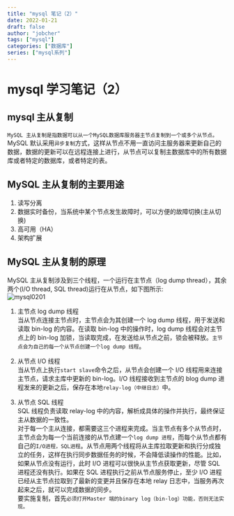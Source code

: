 ```yaml
---
title: "mysql 笔记（2）"
date: 2022-01-21
draft: false
author: "jobcher"
tags: ["mysql"]
categories: ["数据库"]
series: ["mysql系列"]
---
```


# mysql 学习笔记（2）

## mysql 主从复制

`MySQL 主从复制是指数据可以从一个MySQL数据库服务器主节点复制到一个或多个从节点。`MySQL 默认采用`异步复制`方式，这样从节点不用一直访问主服务器来更新自己的数据，数据的更新可以在远程连接上进行，从节点可以复制主数据库中的所有数据库或者特定的数据库，或者特定的表。

## MySQL 主从复制的主要用途

1. 读写分离
2. 数据实时备份，当系统中某个节点发生故障时，可以方便的故障切换(主从切换)
3. 高可用（HA）
4. 架构扩展

## MySQL 主从复制的原理

MySQL 主从复制涉及到三个线程，一个运行在主节点（log dump thread），其余两个(I/O thread, SQL thread)运行在从节点，如下图所示:  
![mysql0201](/images/mysql0201.png)

1. 主节点 log dump 线程  
   当从节点连接主节点时，主节点会为其创建一个 log dump 线程，用于发送和读取 bin-log 的内容。在读取 bin-log 中的操作时，log dump 线程会对主节点上的 bin-log 加锁，当读取完成，在发送给从节点之前，锁会被释放。`主节点会为自己的每一个从节点创建一个log dump 线程`。
2. 从节点 I/O 线程  
   当从节点上执行`start slave`命令之后，从节点会创建一个 I/O 线程用来连接主节点，请求主库中更新的 bin-log。I/O 线程接收到主节点的 blog dump 进程发来的更新之后，保存在本地`relay-log（中继日志）`中。

3. 从节点 SQL 线程  
   SQL 线程负责读取 relay-log 中的内容，解析成具体的操作并执行，最终保证主从数据的一致性。  
   对于每一个主从连接，都需要这三个进程来完成。当主节点有多个从节点时，主节点会为每一个当前连接的从节点建一个`log dump 进程`，而每个从节点都有自己的`I/O进程，SQL进程`。从节点用两个线程将从主库拉取更新和执行分成独立的任务，这样在执行同步数据任务的时候，不会降低读操作的性能。比如，如果从节点没有运行，此时 I/O 进程可以很快从主节点获取更新，尽管 SQL 进程还没有执行。如果在 SQL 进程执行之前从节点服务停止，至少 I/O 进程已经从主节点拉取到了最新的变更并且保存在本地 relay 日志中，当服务再次起来之后，就可以完成数据的同步。  
   要实施复制，首先`必须打开Master 端的binary log（bin-log）功能，否则无法实现。`
